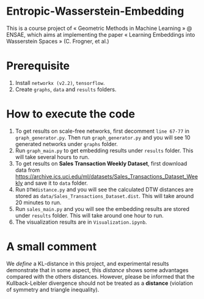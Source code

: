 # Entropic-Wasserstein-Embedding
This is a course project of « Geometric Methods in Machine Learning » @ ENSAE, which aims at implementing the paper « Learning Embeddings into Wasserstein Spaces » (C. Frogner, et al.)

# Prerequisite
1. Install ```networkx (v2.2)```, ```tensorflow```.
2. Create ```graphs```, ```data``` and ```results``` folders.

# How to execute the code
1. To get results on scale-free networks, first decomment ```line 67-77``` in ```graph_generator.py```. Then run ```graph_generator.py``` and you will see 10 generated networks under ```graphs``` folder.
2. Run ```graph_main.py``` to get embedding results under ```results``` folder. This will take several hours to run.
3. To get results on __Sales Transaction Weekly Dataset__, first download data from https://archive.ics.uci.edu/ml/datasets/Sales_Transactions_Dataset_Weekly and save it to ```data``` folder.
4. Run ```DTWdistance.py``` and you will see the calculated DTW distances are stored as ```data/Sales_Transactions_Dataset.dist```. This will take around 20 minutes to run.
5. Run ```sales_main.py``` and you will see the embedding results are stored under ```results``` folder. This will take around one hour to run.
6. The visualization results are in ```Visualization.ipynb```.

# A small comment
We *define* a KL-distance in this project, and experimental results demonstrate that in some aspect, this *distance* shows some advantages compared with the others distances. However, please be informed that the Kullback-Leibler divergence should not be treated as a **distance** (violation of symmetry and triangle inequality).
